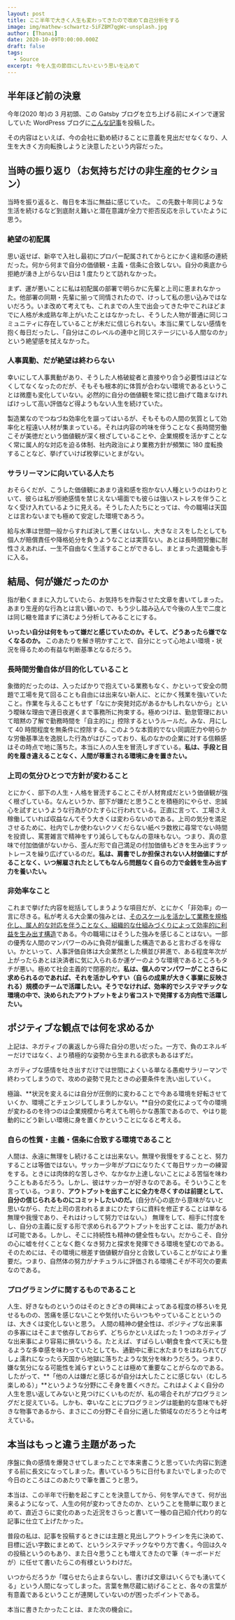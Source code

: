 ```yaml
---
layout: post
title: ここ半年で大きく人生も変わってきたので改めて自己分析をする
image: img/mathew-schwartz-5iFZBM7qgWc-unsplash.jpg
author: [Thanai]
date: 2020-10-09T0:00:00.000Z
draft: false
tags:
  - Source
excerpt: 今を人生の節目にしたいという思いを込めて
---
```


## 半年ほど前の決意

今年(2020 年)の 3 月初頭、この Gatsby ブログを立ち上げる前にメインで運営していた WordPress ブログに[こんな記事](https://thanaism.com/archives/79)を投稿した。

その内容はといえば、今の会社に勤め続けることに意義を見出だせなくなり、人生を大きく方向転換しようと決意したという内容だった。

## 当時の振り返り（お気持ちだけの非生産的セクション）

当時を振り返ると、毎日を本当に無益に感じていた。
この先数十年同じような生活を続けるなど到底耐え難いと潜在意識が全力で拒否反応を示していたように思う。

### 絶望の初配属

思い返せば、新卒で入社し最初にプロパー配属されてからとにかく違和感の連続だった。何から何まで自分の価値観・主義・信条に合致しない。自分の奥底から拒絶が湧き上がらない日は 1 度たりとて訪れなかった。

まず、運が悪いことに私は初配属の部署で明らかに先輩と上司に恵まれなかった。他部署の同期・先輩に揃って同情されたので、けっして私の思い込みではないだろう。いま改めて考えても、これまでの人生で出会ってきた中でこれほどまでに人格が未成熟な年上がいたことはなかったし、そうした人物が普通に同じコミュニティに存在していることが未だに信じられない。本当に果てしない感情を抱く毎日だったし、「自分はこのレベルの連中と同じステージにいる人間なのか」という絶望感を拭えなかった。

### 人事異動、だが絶望は終わらない

幸いにして人事異動があり、そうした人格破綻者と直接やり合う必要性はほどなくしてなくなったのだが、そもそも根本的に体質が合わない環境であるということは微塵も変化していない。必然的に自分の価値観を常に捻じ曲げて臨まなければけっして高い評価など得ようもない人生を続けていた。

製造業なのでつねづね効率化を謳ってはいるが、そもそもの人間の気質として効率化と程遠い人材が集まっている。それは内容の吟味を伴うことなく長時間労働こそが美徳だという価値観が深く根ざしていることや、企業規模を活かすことなく常に属人的な対応を迫る体制、社内政治により業務方針が頻繁に 180 度転換することなど、挙げていけば枚挙にいとまがない。

### サラリーマンに向いている人たち

おそらくだが、こうした価値観にあまり違和感を抱かない人種というのはわりといて、彼らは私が拒絶感情を禁じえない場面でも彼らは強いストレスを伴うことなく受け入れているように見える。そうした人たちにとっては、今の職場は天国とは言わないまでも極めて安定した環境であろう。

給与水準は世間一般からすれば決して悪くはないし、大きなミスをしたとしても個人が賠償責任や降格処分を負うようなことは実質ない。あとは長時間労働に耐性さえあれば、一生不自由なく生活することができるし、まとまった退職金も手に入る。

## 結局、何が嫌だったのか

指が動くままに入力していたら、お気持ちを炸裂させた文章を書いてしまった。あまり生産的な行為とは言い難いので、もう少し踏み込んで今後の人生で二度とは同じ轍を踏まずに済むよう分析してみることにする。

**いったい自分は何をもって嫌だと感じていたのか。そして、どうあったら嫌でなくなるのか。**
このあたりを解き明かすことで、自分にとって心地よい環境・状況を得るための有益な判断基準となるだろう。

### 長時間労働自体が目的化していること

象徴的だったのは、入ったばかりで抱えている業務もなく、かといって安全の問題で工場を見て回ることも自由には出来ない新人に、とにかく残業を強いていたこと。作業を与えることもせず「なにか突発対応があるかもしれないから」という曖昧な理由で連日夜遅くまで事務所に拘束する。極めつけは、勤怠管理において暗黙の了解で勤務時間を「自主的に」控除するというルールだ。みな、月にして 40 時間程度を無条件に控除する。このような本質的でない同調圧力や明らかな労働基準法を逸脱した行為がはびこっており、私のなかの企業に対する信頼感はその時点で地に落ちた。本当に人の人生を冒涜しすぎている。**私は、手段と目的を履き違えることなく、人間が尊重される環境に身を置きたい。**

### 上司の気分ひとつで方針が変わること

とにかく、部下の人生・人格を冒涜することこそが人材育成だという価値観が強く根ざしている。なんというか、部下が嫌だと思うことを積極的にやらせ、忠誠心を試すというような行為がひたすらに行われている。正直に言って、工場さえ稼働していれば収益なんてそう大きくは変わらないのである。上司の気分を満足させるために、社内でしか使わないクソくだらない紙ペラ数枚に尋常でない時間を投資し、罵詈雑言で精神をすり減らしてもなんの意味もない。つまり、真の意味で付加価値がないから、歪んだ形で自己満足の付加価値もどきを生み出すラットレースを繰り広げているのだ。**私は、肩書でしか担保されない人材価値にすがることなく、いつ解雇されたとしてもなんら問題なく自らの力で金銭を生み出す力を養いたい。**

### 非効率なこと

これまで挙げた内容を総括してしまうような項目だが、とにかく「非効率」の一言に尽きる。私が考える大企業の強みとは、<u>そのスケールを活かして業務を規格化し、属人的な対応を伴うことなく、組織的な仕組みづくりによって効率的に利益を生み出す構造</u>である。今の職場にはそうした強みを感じることはない。一部の優秀な人間のマンパワーのみに負荷が偏重した構造であると言わざるを得ない。かといって、人事評価自体は大企業然とした横並び昇進で、ある程度年次が上がったらあとは決済者に気に入られるか運ゲーのような環境であるところもタチが悪い。極めて社会主義的で閉塞的だ。**私は、個人のマンパワーがことさらに求められるのであれば、それを活かしやすい（自らの成果が大きく事業に反映される）規模のチームで活躍したい。そうでなければ、効率的でシステマチックな環境の中で、決められたアウトプットをより省コストで発揮する方向性で活躍したい。**

## ポジティブな観点では何を求めるか

上記は、ネガティブの裏返しから得た自分の思いだった。一方で、負のエネルギーだけではなく、より積極的な姿勢から生まれる欲求もあるはずだ。

ネガティブな感情を吐き出すだけでは世間によくいる単なる愚痴サラリーマンで終わってしまうので、攻めの姿勢で見たときの必要条件を洗い出していく。

極論、**状況を変えるには自分が圧倒的に変わることで今ある環境を好転させていくか、環境ごとチェンジしてしまうしかない。**自分の変化によって今の環境が変わるのを待つのは企業規模から考えても明らかな愚策であるので、やはり能動的にどう新しい環境に身を置くかということになると考える。

### 自らの性質・主義・信条に合致する環境であること

人間は、永遠に無理をし続けることは出来ない。無理や我慢をすることと、努力することは等価ではない。サッカー少年がプロになりたくて毎日サッカーの練習をする。ときには肉体的な苦しさや、なかなか上達しないことによる苦悩を味わうこともあるだろう。しかし、彼はサッカーが好きなのである。そういうことを言っている。つまり、**アウトプットを出すことに全力を尽くすのは前提として、自分の信じられるものにコミットしたいのだ。**(自分が心の底から意味がないと思いながら、ただ上司の言われるままにひたすらに資料を修正することは単なる無理や我慢であり、それはけっして努力ではない。）
無理をして、相手に忖度をし、自分の主義に反する形で求められるアウトプットを出すことは、能力があれば可能である。しかし、そこに持続性も精神の健全性もない。だからこそ、自分の心に嘘を付くことなく飽くなき努力と探求を発揮できる環境を望むのである。そのためには、その環境に根差す価値観が自分と合致していることがなにより重要だ。つまり、自然体の努力がナチュラルに評価される環境こそが不可欠の要素なのである。

### プログラミングに関するものであること

人生、好きなものというのはそのときどきの興味によってある程度の移ろいを見せるものの、苦痛を感じないことや気付いたらいつもやっていることというのは、大きくは変化しないと思う。
人間の精神の健全性は、ポジティブな出来事の多寡にはそこまで依存しておらず、どちらかといえばたった 1 つのネガティブな出来事により容易に損ないうる。たとえば、すばらしい朝食を食べて天にも登るような多幸感を味わっていたとしても、通勤中に車に水たまりをはねられてびしょ濡れになったら天国から地獄に落ちたような気分を味わうだろう。つまり、嫌な気分になる可能性を減らすということは極めて重要なことがらなのである。
したがって、**「他の人は嫌だと感じるが自分は大したことに感じない（むしろ楽しめる）」**というような分野にこそ身を置くべきだ。これはよくよく自分の人生を思い返してみないと見つけにくいものだが、私の場合それがプログラミングだと捉えている。しかも、幸いなことにプログラミングは能動的な意味でも好きな物事であるから、まさにこの分野こそ自分に適した領域なのだろうと今は考えている。

## 本当はもっと違う主題があった

序盤に負の感情を爆発させてしまったことで本来書こうと思っていた内容に到達する前に長文になってしまった。書いているうちに日付もまたいでしまったので今日のところはこのあたりで筆を置こうと思う。

本当は、この半年で行動を起こすことを決意してから、何を学んできて、何が出来るようになって、人生の何が変わってきたのか、ということを簡単に取りまとめて、直近さらに変化のあった近況をさらっと書いて一種の自己紹介代わり的な記事に仕立て上げたかった。

普段の私は、記事を投稿するときには主題と見出しアウトラインを先に決めて、目標に近い字数にまとめて、というシステマチックなやり方で書く。今回は久々の投稿というのもあり、また日々思うことも増えてきたので筆（キーボードだが）に任せて書いたらこの有様というわけだ。

いつからだろうか「喋らせたら止まらないし、書けば文章はいくらでも湧いてくる」という人間になってしまった。言葉を無尽蔵に紡げることと、各々の言葉が有意義であるということが連関していないのが困ったポイントである。

本当に書きたかったことは、また次の機会に。
